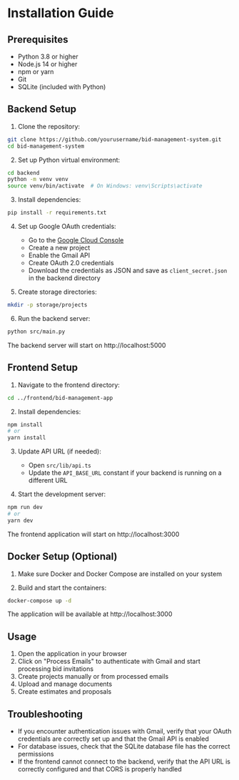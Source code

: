 # Installation Guide

## Prerequisites

- Python 3.8 or higher
- Node.js 14 or higher
- npm or yarn
- Git
- SQLite (included with Python)

## Backend Setup

1. Clone the repository:
```bash
git clone https://github.com/yourusername/bid-management-system.git
cd bid-management-system
```

2. Set up Python virtual environment:
```bash
cd backend
python -m venv venv
source venv/bin/activate  # On Windows: venv\Scripts\activate
```

3. Install dependencies:
```bash
pip install -r requirements.txt
```

4. Set up Google OAuth credentials:
   - Go to the [Google Cloud Console](https://console.cloud.google.com/)
   - Create a new project
   - Enable the Gmail API
   - Create OAuth 2.0 credentials
   - Download the credentials as JSON and save as `client_secret.json` in the backend directory

5. Create storage directories:
```bash
mkdir -p storage/projects
```

6. Run the backend server:
```bash
python src/main.py
```

The backend server will start on http://localhost:5000

## Frontend Setup

1. Navigate to the frontend directory:
```bash
cd ../frontend/bid-management-app
```

2. Install dependencies:
```bash
npm install
# or
yarn install
```

3. Update API URL (if needed):
   - Open `src/lib/api.ts`
   - Update the `API_BASE_URL` constant if your backend is running on a different URL

4. Start the development server:
```bash
npm run dev
# or
yarn dev
```

The frontend application will start on http://localhost:3000

## Docker Setup (Optional)

1. Make sure Docker and Docker Compose are installed on your system

2. Build and start the containers:
```bash
docker-compose up -d
```

The application will be available at http://localhost:3000

## Usage

1. Open the application in your browser
2. Click on "Process Emails" to authenticate with Gmail and start processing bid invitations
3. Create projects manually or from processed emails
4. Upload and manage documents
5. Create estimates and proposals

## Troubleshooting

- If you encounter authentication issues with Gmail, verify that your OAuth credentials are correctly set up and that the Gmail API is enabled
- For database issues, check that the SQLite database file has the correct permissions
- If the frontend cannot connect to the backend, verify that the API URL is correctly configured and that CORS is properly handled
